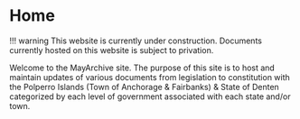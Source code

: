 # Home

!!! warning 
    This website is currently under construction. Documents currently hosted on this website is subject to privation. 

Welcome to the MayArchive site. The purpose of this site is to host and maintain updates of various documents from legislation to constitution with the Polperro Islands (Town of Anchorage & Fairbanks) & State of Denten categorized by each level of government associated with each state and/or town.

